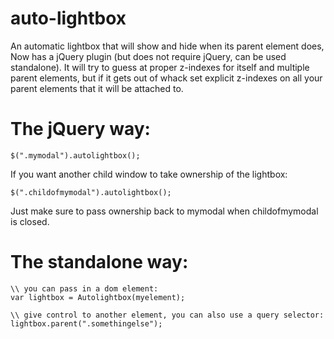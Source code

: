 # auto-lightbox
An automatic lightbox that will show and hide when its parent element does, Now has a jQuery plugin (but does not require jQuery, can be used standalone).
It will try to guess at proper z-indexes for itself and multiple parent elements, but if it gets out of whack set explicit z-indexes on all your parent elements that it will be attached to.

# The jQuery way:

```
$(".mymodal").autolightbox();
```

If you want another child window to take ownership of the lightbox:

```
$(".childofmymodal").autolightbox();
```

Just make sure to pass ownership back to mymodal when childofmymodal is closed.

# The standalone way:

```
\\ you can pass in a dom element:
var lightbox = Autolightbox(myelement);

\\ give control to another element, you can also use a query selector:
lightbox.parent(".somethingelse");
```

